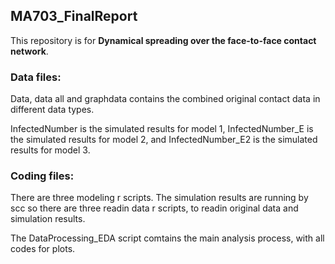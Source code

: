 ## MA703_FinalReport  
This repository is for **Dynamical spreading over the face-to-face contact network**.  

### Data files:  
Data, data all and graphdata contains the combined original contact data in different data types.

InfectedNumber is the simulated results for model 1, InfectedNumber_E is the simulated results for model 2, and InfectedNumber_E2 is the simulated results for model 3.

### Coding files:
There are three modeling r scripts. The simulation results are running by scc so there are three readin data r scripts, to readin original data and simulation results.

The DataProcessing_EDA script comtains the main analysis process, with all codes for plots.
